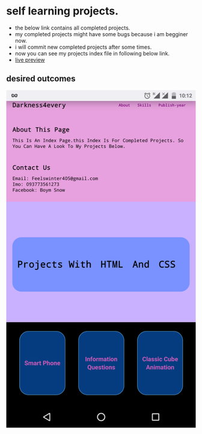 # self learning projects.
* the below link contains all completed projects.
* my completed projects might have some bugs because i am begginer now.
* i will commit new completed projects after some times.
* now you can see my projects index file in following below link.
* [ live preview ](https://zemmex.github.io/self-learning)
## desired outcomes 
![outcome](./outcome.png)


